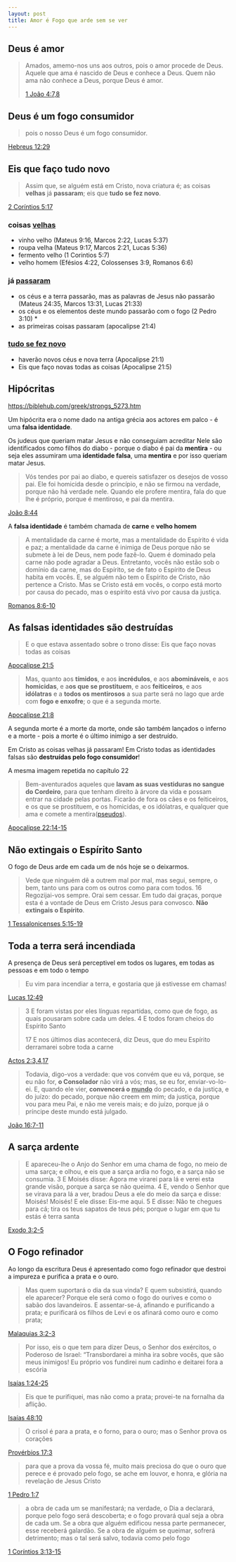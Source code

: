```yaml
---
layout: post
title: Amor é Fogo que arde sem se ver
---
```


## Deus é amor

> Amados, amemo-nos uns aos outros, pois o amor procede de Deus. Aquele que ama é nascido de Deus e conhece a Deus.
> Quem não ama não conhece a Deus, porque Deus é amor.
>
> [1 João 4:7,8](https://www.bibliaonline.com.br/nvi/1jo/4)

## Deus é um fogo consumidor

> pois o nosso Deus é um fogo consumidor.

[Hebreus 12:29](https://bibliaportugues.com/jfa/hebrews/12.htm)

## Eis que faço tudo novo

> Assim que, se alguém está em Cristo, nova criatura é; as coisas **velhas** já **passaram**; eis que **tudo se fez novo**.

[2 Coríntios 5:17](https://www.bibliaonline.com.br/acf/2co/5)

### coisas [velhas](https://biblehub.com/greek/strongs_744.htm)

- vinho velho (Mateus 9:16, Marcos 2:22, Lucas 5:37)
- roupa velha (Mateus 9:17, Marcos 2:21, Lucas 5:36)
- fermento velho (1 Corintios 5:7)
- velho homem (Efésios 4:22, Colossenses 3:9, Romanos 6:6)

### já [passaram](https://biblehub.com/greek/strongs_3928.htm)

- os céus e a terra passarão, mas as palavras de Jesus não passarão (Mateus 24:35, Marcos 13:31, Lucas 21:33)
- os céus e os elementos deste mundo passarão com o fogo (2 Pedro 3:10) \*
- as primeiras coisas passaram (apocalipse 21:4)

### [tudo se fez novo](https://www.bibliaonline.com.br/acf/ap/21)

- haverão novos céus e nova terra (Apocalipse 21:1)
- Eis que faço novas todas as coisas (Apocalipse 21:5)

## Hipócritas

https://biblehub.com/greek/strongs_5273.htm

Um hipócrita era o nome dado na antiga grécia aos actores em palco - é uma **falsa identidade**.

Os judeus que queriam matar Jesus e não conseguiam acreditar Nele são identificados como filhos do diabo - porque o diabo é pai da **mentira** - ou seja eles assumiram uma **identidade falsa**, uma **mentira** e por isso queriam matar Jesus.

> Vós tendes por pai ao diabo, e quereis satisfazer os desejos de vosso pai. Ele foi homicida desde o princípio, e não se firmou na verdade, porque não há verdade nele. Quando ele profere mentira, fala do que lhe é próprio, porque é mentiroso, e pai da mentira.

[João 8:44](https://www.bibliaonline.com.br/acf/jo/8)

A **falsa identidade** é também chamada de **carne** e **velho homem**

> A mentalidade da carne é morte, mas a mentalidade do Espírito é vida e paz;
> a mentalidade da carne é inimiga de Deus porque não se submete à lei de Deus, nem pode fazê-lo.
> Quem é dominado pela carne não pode agradar a Deus.
> Entretanto, vocês não estão sob o domínio da carne, mas do Espírito, se de fato o Espírito de Deus habita em vocês. E, se alguém não tem o Espírito de Cristo, não pertence a Cristo.
> Mas se Cristo está em vocês, o corpo está morto por causa do pecado, mas o espírito está vivo por causa da justiça.

[Romanos 8:6-10](https://www.bibliaonline.com.br/nvi/rm/8)

## As falsas identidades são destruídas

> E o que estava assentado sobre o trono disse: Eis que faço novas todas as coisas

[Apocalipse 21:5](https://www.biblegateway.com/passage/?search=Apocalipse%2021&version=ARC)

> Mas, quanto aos **tímidos**, e aos **incrédulos**, e aos **abomináveis**, e aos **homicidas**, e a**os que se prostituem**, e aos **feiticeiros**, e aos **idólatras** e a **todos os mentirosos** a sua parte será no lago que arde com **fogo e enxofre**; o que é a segunda morte.

[Apocalipse 21:8](https://www.biblegateway.com/passage/?search=Apocalipse%2021&version=ARC)

A segunda morte é a morte da morte, onde são também lançados o inferno e a morte - pois a morte é o último inimigo a ser destruído.

Em Cristo as coisas velhas já passaram! Em Cristo todas as identidades falsas são **destruídas pelo fogo consumidor**!

A mesma imagem repetida no capítulo 22

> Bem-aventurados aqueles que **lavam as suas vestiduras no sangue do Cordeiro**, para que tenham direito à árvore da vida e possam entrar na cidade pelas portas. Ficarão de fora os cães e os feiticeiros, e os que se prostituem, e os homicidas, e os idólatras, e qualquer que ama e comete a mentira([pseudos](https://biblehub.com/greek/5579.htm)).

[Apocalipse 22:14-15](https://www.biblegateway.com/passage/?search=Apocalipse+22&version=ARC)

## Não extingais o Espírito Santo

O fogo de Deus arde em cada um de nós hoje se o deixarmos.

> Vede que ninguém dê a outrem mal por mal, mas segui, sempre, o bem, tanto uns para com os outros como para com todos. 16 Regozijai-vos sempre. Orai sem cessar. Em tudo dai graças, porque esta é a vontade de Deus em Cristo Jesus para convosco. **Não extingais o Espírito**.

[1 Tessalonicenses 5:15-19](https://www.biblegateway.com/passage/?search=1%20Tessalonicenses%205&version=ARC)

## Toda a terra será incendiada

A presença de Deus será perceptivel em todos os lugares, em todas as pessoas e em todo o tempo

> Eu vim para incendiar a terra, e gostaria que já estivesse em chamas!

[Lucas 12:49](https://www.biblegateway.com/passage/?search=Lucas%2012&version=NVT)

> 3 E foram vistas por eles línguas repartidas, como que de fogo, as quais pousaram sobre cada um deles. 4 E todos foram cheios do Espírito Santo
>
> 17 E nos últimos dias acontecerá, diz Deus, que do meu Espírito derramarei sobre toda a carne

[Actos 2:3,4,17](https://www.biblegateway.com/passage/?search=Atos%202&version=ARC)

> Todavia, digo-vos a verdade: que vos convém que eu vá, porque, se eu não for, **o Consolador** não virá a vós; mas, se eu for, enviar-vo-lo-ei. E, quando ele vier, **convencerá o <ins>mundo</ins>** do pecado, e da justiça, e do juízo: do pecado, porque não creem em mim; da justiça, porque vou para meu Pai, e não me vereis mais; e do juízo, porque já o príncipe deste mundo está julgado.

[João 16:7-11](https://www.biblegateway.com/passage/?search=Jo%C3%A3o+16&version=ARC)

## A sarça ardente

> E apareceu-lhe o Anjo do Senhor em uma chama de fogo, no meio de uma sarça; e olhou, e eis que a sarça ardia no fogo, e a sarça não se consumia. 3 E Moisés disse: Agora me virarei para lá e verei esta grande visão, porque a sarça se não queima. 4 E, vendo o Senhor que se virava para lá a ver, bradou Deus a ele do meio da sarça e disse: Moisés! Moisés! E ele disse: Eis-me aqui. 5 E disse: Não te chegues para cá; tira os teus sapatos de teus pés; porque o lugar em que tu estás é terra santa

[Exodo 3:2-5](https://www.biblegateway.com/passage/?search=%C3%8Axodo%203&version=ARC)

## O Fogo refinador

Ao longo da escritura Deus é apresentado como fogo refinador que destroi a impureza e purifica a prata e o ouro.

> Mas quem suportará o dia da sua vinda? E quem subsistirá, quando ele aparecer? Porque ele será como o fogo do ourives e como o sabão dos lavandeiros. E assentar-se-á, afinando e purificando a prata; e purificará os filhos de Levi e os afinará como ouro e como prata;

[Malaquias 3:2-3](https://www.biblegateway.com/passage/?search=malaquias+3&version=ARC)

> Por isso, eis o que tem para dizer Deus, o Senhor dos exércitos, o Poderoso de Israel: “Transbordarei a minha ira sobre vocês, que são meus inimigos! Eu próprio vos fundirei num cadinho e deitarei fora a escória

[Isaías 1:24-25](https://www.biblegateway.com/passage/?search=Isaias+1&version=OL)

> Eis que te purifiquei, mas não como a prata; provei-te na fornalha da aflição.

[Isaías 48:10](https://www.biblegateway.com/passage/?search=isaias+48&version=ARC)

> O crisol é para a prata, e o forno, para o ouro; mas o Senhor prova os corações

[Provérbios 17:3](https://www.biblegateway.com/passage/?search=proverbios+17&version=ARC)

> para que a prova da vossa fé, muito mais preciosa do que o ouro que perece e é provado pelo fogo, se ache em louvor, e honra, e glória na revelação de Jesus Cristo

[1 Pedro 1:7](https://www.biblegateway.com/passage/?search=1+pedro+1&version=ARC)

> a obra de cada um se manifestará; na verdade, o Dia a declarará, porque pelo fogo será descoberta; e o fogo provará qual seja a obra de cada um. Se a obra que alguém edificou nessa parte permanecer, esse receberá galardão. Se a obra de alguém se queimar, sofrerá detrimento; mas o tal será salvo, todavia como pelo fogo

[1 Coríntios 3:13-15](https://www.biblegateway.com/passage/?search=1+corintios+3&version=ARC)
